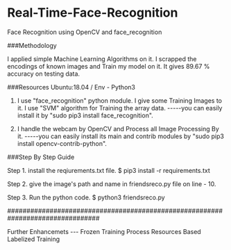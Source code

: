 # Real-Time-Face-Recognition
Face Recognition using OpenCV and face_recognition


###Methodology 

I applied simple Machine Learning Algorithms on it. I scrapped the encodings of known images and Train my model on it. It gives 89.67 % accuracy on testing data.


###Resources 
                             Ubuntu:18.04 / Env - Python3 

1. I use "face_recognition" python module. I give some Training Images to it. I use "SVM" algorithm for Training the array data.
-----you can easily install it by "sudo pip3 install face_recognition".


2. I handle the webcam by OpenCV and Process all Image Processing By it.
-----you can easily install its main and contrib modules by "sudo pip3 install opencv-contrib-python".


###Step By Step Guide 

Step 1. install the reqiurements.txt file.
		$ pip3 install -r requirements.txt

Step 2. give the image's path and name in friendsreco.py file on line - 10.


Step 3. Run the python code.
		$ python3 friendsreco.py


################################################################################


Further Enhancemets --- 
			Frozen Training Process
			Resources Based Labelized Training
